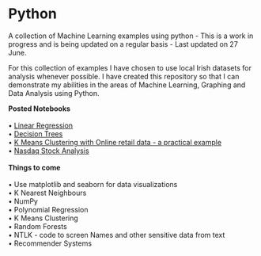 # Python
A collection of Machine Learning examples using python - This is a work in progress and is being updated on a regular basis - Last updated on 27 June.

For this collection of examples I have chosen to use local Irish datasets for analysis whenever possible. I have created this repository so that I can demonstrate my abilities in the areas of Machine Learning, Graphing and Data Analysis using Python.

<B>Posted Notebooks</B><br><br>
• <a href='https://github.com/therolfe/Python/blob/master/Linear%20Regression%20in%20Python.ipynb'>Linear Regression</a><br>
• <a href='https://github.com/therolfe/Python/blob/master/Decision%20Trees.ipynb'>Decision Trees</a><br>
• <a href='https://github.com/therolfe/Python/blob/master/K%20Means%20Clustering%20with%20Online%20retail%20data..ipynb'>K Means Clustering with Online retail data - a practical example</a><br>
•	<a href="https://github.com/therolfe/Python/blob/master/Nasdaq%20stock%20analysis%20-%20J%20Rolfe.ipynb">Nasdaq Stock Analysis</a><br><br> <b>Things to come</b><br>  
•	Use matplotlib and seaborn for data visualizations<br>
•	K Nearest Neighbours<br>
•	NumPy<br>
•	Polynomial Regression<br>
•	K Means Clustering<br>
•	Random Forests<br>
•	NTLK - code to screen Names and other sensitive data from text<br>
•	Recommender Systems<br>




